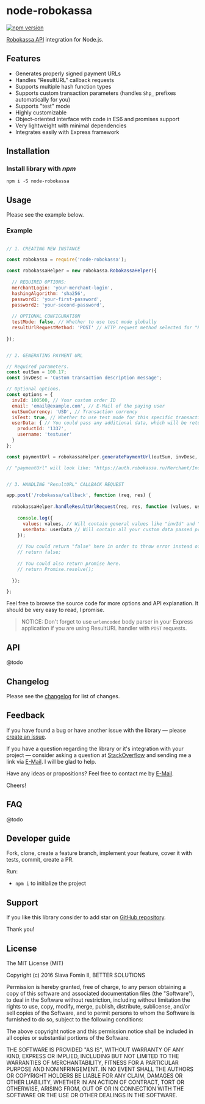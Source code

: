 
# node-robokassa

[![npm version](https://badge.fury.io/js/node-robokassa.svg)](http://badge.fury.io/js/node-robokassa)

[Robokassa API](http://docs.robokassa.ru/) integration for Node.js.


## Features

- Generates properly signed payment URLs
- Handles "ResultURL" callback requests
- Supports multiple hash function types
- Supports custom transaction parameters (handles `Shp_` prefixes automatically for you)
- Supports "test" mode
- Highly customizable
- Object-oriented interface with code in ES6 and promises support
- Very lightweight with minimal dependencies
- Integrates easily with Express framework


## Installation

### Install library with *npm*

`npm i -S node-robokassa`


## Usage

Please see the example below.

### Example

```js

// 1. CREATING NEW INSTANCE

const robokassa = require('node-robokassa');

const robokassaHelper = new robokassa.RobokassaHelper({
  
  // REQUIRED OPTIONS:
  merchantLogin: 'your-merchant-login',
  hashingAlgorithm: 'sha256',
  password1: 'your-first-password',
  password2: 'your-second-password',
  
  // OPTIONAL CONFIGURATION
  testMode: false, // Whether to use test mode globally
  resultUrlRequestMethod: 'POST' // HTTP request method selected for "ResultURL" requests
  
});


// 2. GENERATING PAYMENT URL

// Required parameters.
const outSum = 100.17;
const invDesc = 'Custom transaction description message';

// Optional options.
const options = {
  invId: 100500, // Your custom order ID
  email: 'email@example.com', // E-Mail of the paying user
  outSumCurrency: 'USD', // Transaction currency
  isTest: true, // Whether to use test mode for this specific transaction
  userData: { // You could pass any additional data, which will be returned to you later on
    productId: '1337',
    username: 'testuser'
  }
};

const paymentUrl = robokassaHelper.generatePaymentUrl(outSum, invDesc, options);

// "paymentUrl" will look like: "https://auth.robokassa.ru/Merchant/Index.aspx..."


// 3. HANDLING "ResultURL" CALLBACK REQUEST

app.post('/robokassa/callback', function (req, res) {
                                
  robokassaHelper.handleResultUrlRequest(req, res, function (values, userData) {
    
    console.log({
      values: values, // Will contain general values like "invId" and "outSum"
      userData: userData // Will contain all your custom data passed previously, e.g.: "productId"
    });
    
    // You could return "false" here in order to throw error instead of success to Robokassa.
    // return false;
    
    // You could also return promise here.
    // return Promise.resolve();
    
  });

};

```

Feel free to browse the source code for more options and API explanation.
It should be very easy to read, I promise.

> NOTICE: Don't forget to use `urlencoded` body parser in your Express application if you are
  using ResultURL handler with `POST` requests.


## API

@todo


## Changelog

Please see the [changelog][changelog] for list of changes.


## Feedback

If you have found a bug or have another issue with the library —
please [create an issue][new-issue].

If you have a question regarding the library or it's integration with your project —
consider asking a question at [StackOverflow][so-ask] and sending me a
link via [E-Mail][email]. I will be glad to help.

Have any ideas or propositions? Feel free to contact me by [E-Mail][email].

Cheers!


## FAQ

@todo


## Developer guide

Fork, clone, create a feature branch, implement your feature, cover it with tests, commit, create a PR.

Run:

- `npm i` to initialize the project


## Support

If you like this library consider to add star on [GitHub repository][repo-gh].

Thank you!


## License

The MIT License (MIT)

Copyright (c) 2016 Slava Fomin II, BETTER SOLUTIONS

Permission is hereby granted, free of charge, to any person obtaining a copy
of this software and associated documentation files (the "Software"), to deal
in the Software without restriction, including without limitation the rights
to use, copy, modify, merge, publish, distribute, sublicense, and/or sell
copies of the Software, and to permit persons to whom the Software is
furnished to do so, subject to the following conditions:

The above copyright notice and this permission notice shall be included in
all copies or substantial portions of the Software.

THE SOFTWARE IS PROVIDED "AS IS", WITHOUT WARRANTY OF ANY KIND, EXPRESS OR
IMPLIED, INCLUDING BUT NOT LIMITED TO THE WARRANTIES OF MERCHANTABILITY,
FITNESS FOR A PARTICULAR PURPOSE AND NONINFRINGEMENT. IN NO EVENT SHALL THE
AUTHORS OR COPYRIGHT HOLDERS BE LIABLE FOR ANY CLAIM, DAMAGES OR OTHER
LIABILITY, WHETHER IN AN ACTION OF CONTRACT, TORT OR OTHERWISE, ARISING FROM,
OUT OF OR IN CONNECTION WITH THE SOFTWARE OR THE USE OR OTHER DEALINGS IN
THE SOFTWARE.

  [changelog]: changelog.md
  [so-ask]:    http://stackoverflow.com/questions/ask?tags=node.js,javascript
  [email]:     mailto:s.fomin@betsol.ru
  [new-issue]: https://github.com/betsol/node-robokassa/issues/new
  [repo-gh]:   https://github.com/betsol/node-robokassa
